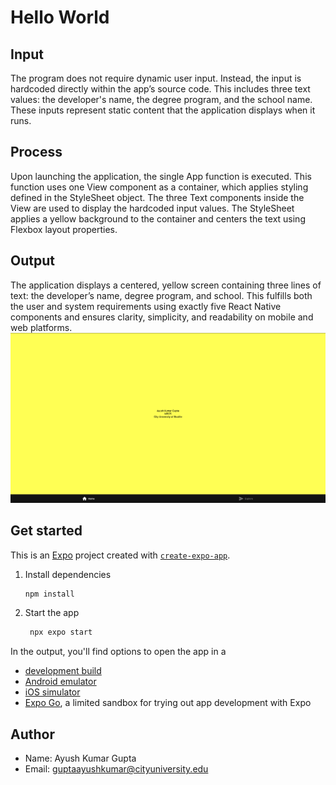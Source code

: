 # Hello World

## Input
The program does not require dynamic user input. Instead, the input is hardcoded directly within the app’s source code. This includes three text values: the developer's name, the degree program, and the school name. These inputs represent static content that the application displays when it runs.

## Process
Upon launching the application, the single App function is executed. This function uses one View component as a container, which applies styling defined in the StyleSheet object. The three Text components inside the View are used to display the hardcoded input values. The StyleSheet applies a yellow background to the container and centers the text using Flexbox layout properties.

## Output
The application displays a centered, yellow screen containing three lines of text: the developer’s name, degree program, and school. This fulfills both the user and system requirements using exactly five React Native components and ensures clarity, simplicity, and readability on mobile and web platforms.
![image](./HelloWorld.png)

## Get started
This is an [Expo](https://expo.dev) project created with [`create-expo-app`](https://www.npmjs.com/package/create-expo-app).

1. Install dependencies

   ```bash
   npm install
   ```

2. Start the app

   ```bash
    npx expo start
   ```

In the output, you'll find options to open the app in a

- [development build](https://docs.expo.dev/develop/development-builds/introduction/)
- [Android emulator](https://docs.expo.dev/workflow/android-studio-emulator/)
- [iOS simulator](https://docs.expo.dev/workflow/ios-simulator/)
- [Expo Go](https://expo.dev/go), a limited sandbox for trying out app development with Expo

## Author
- Name: Ayush Kumar Gupta
- Email: guptaayushkumar@cityuniversity.edu